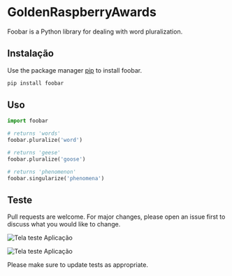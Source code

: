# GoldenRaspberryAwards

Foobar is a Python library for dealing with word pluralization.

## Instalação

Use the package manager [pip](https://pip.pypa.io/en/stable/) to install foobar.

```bash
pip install foobar
```

## Uso

```python
import foobar

# returns 'words'
foobar.pluralize('word')

# returns 'geese'
foobar.pluralize('goose')

# returns 'phenomenon'
foobar.singularize('phenomena')
```

## Teste

Pull requests are welcome. For major changes, please open an issue first
to discuss what you would like to change.

![Tela teste Aplicação](https://github.com/MurilloPF/TexoITGoldenRaspberryAwards/tree/main/GoldenRaspberryAwardsWAR/WebContent/images/Teste_Aplicacao.jpg)

![Tela teste Aplicação](https://github.com/MurilloPF/TexoITGoldenRaspberryAwards/tree/main/GoldenRaspberryAwardsWAR/WebContent/images/Teste_Werservice.jpg)

Please make sure to update tests as appropriate.
